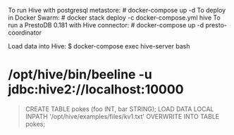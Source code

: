 To run Hive with postgresql metastore:
    # docker-compose up -d
To deploy in Docker Swarm:
    # docker stack deploy -c docker-compose.yml hive
To run a PrestoDB 0.181 with Hive connector:
    # docker-compose up -d presto-coordinator


Load data into Hive:
  $ docker-compose exec hive-server bash
  # /opt/hive/bin/beeline -u jdbc:hive2://localhost:10000
  > CREATE TABLE pokes (foo INT, bar STRING);
  > LOAD DATA LOCAL INPATH '/opt/hive/examples/files/kv1.txt' OVERWRITE INTO TABLE pokes;